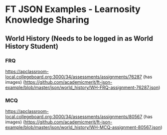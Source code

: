 # FT JSON Examples - Learnosity Knowledge Sharing

## World History (Needs to be logged in as World History Student)

### FRQ
https://apclassroom-local.collegeboard.org:3000/34/assessments/assignments/76287 (has images)
(https://github.com/academicmerit/ft-json-example/blob/master/json/world_history/WH-FRQ-assignment-76287.json)

### MCQ
https://apclassroom-local.collegeboard.org:3000/34/assessments/assignments/80567 (has images)
(https://github.com/academicmerit/ft-json-example/blob/master/json/world_history/WH-MCQ-assignment-80567.json)
